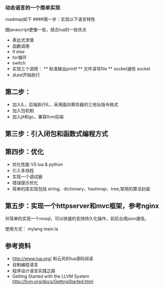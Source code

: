 ### 动态语言的一个简单实现

roadmap如下
####第一步：实现以下语言特性

跟javascript更像一些，结合lua的一些优点
* 表达式求值
* 函数调用
* if else 
* for循环
* switch
* 实现三个调用：
	** 标准输出printf
	** 文件读写file
	** socket通信 socket
* 从ast开始执行

第二步：
----
* 加入IL，后端执行IL，采用面向寄存器的三地址指令格式
* 加入包机制
* 加入jit和gc，兼容llvm后端

第三步：引入闭包和函数式编程方式
----

第四步：优化
----
* 优化性能 VS  lua  & python
* 引入多线程
* 实现一个调试器
* 错误提示优化
* 简单的库实现包括 string、dictionary、hashmap、tree,常用的算法封装

第五步：实现一个httpserver和mvc框架，参考nginx
----
并简单的实现一个nosql，可以快速的支持持久化操作，前后台用json通信。
 

使用方式： mylang  main.la

参考资料
----
* http://www.lua.org/ 和云风的lua源码阅读
* 自制编程语言
* 程序设计语言实践之路
* Getting Started with the LLVM System http://llvm.org/docs/GettingStarted.html  